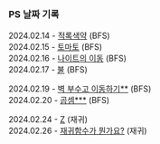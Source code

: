 ### PS 날짜 기록
 
2024.02.14 - [적록색약](https://www.acmicpc.net/problem/10026) (BFS)  
2024.02.15 - [토마토](https://www.acmicpc.net/problem/7569) (BFS)  
2024.02.16 - [나이트의 이동](https://www.acmicpc.net/problem/7562) (BFS)  
2024.02.17 - [불](https://www.acmicpc.net/problem/5427) (BFS)    

2024.02.19 - [벽 부수고 이동하기**](https://www.acmicpc.net/problem/2206) (BFS)  
2024.02.20 - [곱셈***](https://www.acmicpc.net/problem/1629) (BFS)  

2024.02.24 - [Z](https://www.acmicpc.net/problem/1074) (재귀)  
2024.02.26 - [재귀함수가 뭔가요?](https://www.acmicpc.net/problem/17478) (재귀)  
